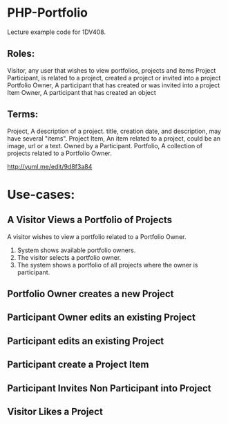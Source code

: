 PHP-Portfolio
=============

Lecture example code for 1DV408.


Roles:
------
Visitor, any user that wishes to view portfolios, projects and items
Project Participant, is related to a project, created a project or invited into a project
Portfolio Owner, A participant that has created or was invited into a project
Item Owner, A participant that has created an object

Terms:
------
Project, A description of a project. title, creation date, and description, may have several "items".
Project Item, An item related to a project, could be an image, url or a text. Owned by a Participant.
Portfolio, A collection of projects related to a Portfolio Owner.

http://yuml.me/edit/9d8f3a84

Use-cases:
======================================

A Visitor Views a Portfolio of Projects
---------------------------------------
A visitor wishes to view a portfolio related to a Portfolio Owner.
1. System shows available portfolio owners.
2. The visitor selects a portfolio owner.
3. The system shows a portfolio of all projects where the owner is participant.


Portfolio Owner creates a new Project
-------------------------------------

Participant Owner edits an existing Project
-------------------------------------------

Participant edits an existing Project
-------------------------------------

Participant create a Project Item
---------------------------------

Participant Invites Non Participant into Project
------------------------------------------------

Visitor Likes a Project
-----------------------



